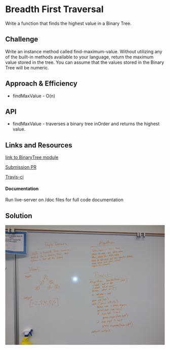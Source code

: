 # Breadth First Traversal

Write a function that finds the highest value in a Binary Tree.

## Challenge

Write an instance method called find-maximum-value. Without utilizing any of the built-in methods available to your language, return the maximum value stored in the tree. You can assume that the values stored in the Binary Tree will be numeric.

## Approach & Efficiency
* findMaxValue - O(n)

## API
* findMaxValue - traverses a binary tree inOrder and returns the highest value.


## Links and Resources
[link to BinaryTree module](https://github.com/tskyles-401-advanced-javascript/data-structures-and-algorithims/tree/master/Data-Structures/BinarySearchTree)

[Submission PR](https://github.com/tskyles-401-advanced-javascript/data-structures-and-algorithims/pull/15)

[Travis-ci](https://travis-ci.com/tskyles-401-advanced-javascript/data-structures-and-algorithims)

#### Documentation
Run live-server on /doc files for full code documentation

## Solution

![](../assets/17-breadthFirst.jpg)
